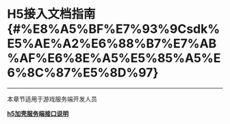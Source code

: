 # H5接入文档指南 {#%E8%A5%BF%E7%93%9Csdk%E5%AE%A2%E6%88%B7%E7%AB%AF%E6%8E%A5%E5%85%A5%E6%8C%87%E5%8D%97}

---

本章节适用于游戏服务端开发人员

[**h5加壳服务端接口说明**](/chapter2/article1.md "h5加壳服务端接口说明")

